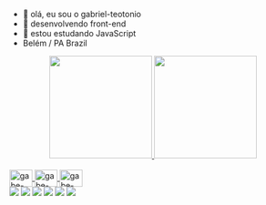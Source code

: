 - 👋 olá, eu sou o gabriel-teotonio
- 👀 desenvolvendo front-end
- 🌱 estou estudando JavaScript
- Belém / PA  Brazil
<div align="center">
  <a href="https://github.com/gabriel-teotonio">
  <img height="180em" src="https://github-readme-stats.vercel.app/api?username=gabriel-teotonio&show_icons=true&theme=dark&include_all_commits=true&count_private=true"/>
  <img height="180em" src="https://github-readme-stats.vercel.app/api/top-langs/?username=gabriel-teotonio&layout=compact&langs_count=7&theme=dark"/>
</div>

<div style="display: inline_block"><br>
  <img align="center" alt="gabe-Js" height="30" width="40" src="https://cdn.jsdelivr.net/gh/devicons/devicon/icons/javascript/javascript-original.svg">
  <img align="center" alt="gabe-HTML" height="30" width="40" src="https://cdn.jsdelivr.net/gh/devicons/devicon/icons/html5/html5-original.svg">
  <img align="center" alt="gabe-CSS" height="30" width="40" src="https://cdn.jsdelivr.net/gh/devicons/devicon/icons/css3/css3-original.svg">
</div>

<div>
  <a href="#" target="_blank"><img src="https://img.shields.io/badge/YouTube-FF0000? style=for-the-badge&logo=youtube&logoColor=white" target="_blank"></a>
  <a href="https://instagram.com/gabriel_t32" target="_blank"><img src="https://img.shields.io/badge/-Instagram-%23E4405F?style=for-the- badge&logo=instagram&logoColor=white" target="_blank"></a>
 	<a href="#" target="_blank"><img src="https://img.shields.io/badge/Twitch-9146FF?style=for-the- badge&logo=twitch&logoColor=white" target="_blank"></a>
<a href="https://discord.gg/wagxzStdcR" target="_blank"><img src="https://img.shields.io/badge/Discord-7289DA?style=for-the-badge&logo= discord&logoColor=white" target="_blank"></a>
  <a href = "gabriel23teotonio@gmail.com"><img src="https://img.shields.io/badge/-Gmail-%23333?style=for-the-badge&logo=gmail&logoColor=white" destino ="_blank"></a>
  <a href="https:#" target="_blank"><img src="https://img.shields.io/badge/-LinkedIn-% 230077B5?style=for-the-badge&logo=linkedin&logoColor=white" target="_blank"></a>
 
